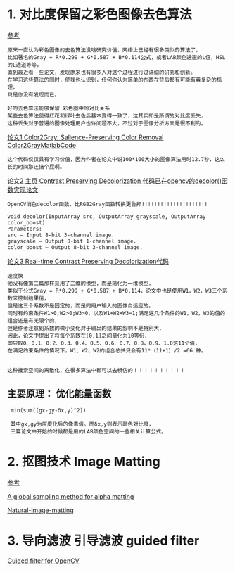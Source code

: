 # 1. 对比度保留之彩色图像去色算法

[参考](https://www.cnblogs.com/Imageshop/p/3430742.html)

    原来一直认为彩色图像的去色算法没啥研究价值，网络上已经有很多类似的算法了，
    比如著名的Gray = R*0.299 + G*0.587 + B*0.114公式，或者LAB颜色通道的L值，HSL的L通道等等，
    直到最近看一些论文，发现原来也有很多人对这个过程进行过详细的研究和创新。
    在学习这些算法的同时，使我也认识到，任何你认为简单的东西在背后都有可能有着复杂的机理，
    只是你没有发现而已。
    
    好的去色算法能够保留 彩色图中的对比关系
    某些去色算法使得红花和绿叶去色后基本变得一致了，这其实即是所谓的对比度丢失，
    这种丢失对于普通的图像处理用户也许问题不大，不过对于图像分析方面是很不利的。

[论文1  Color2Gray: Salience-Preserving Color Removal ](http://www.cs.northwestern.edu/~jet/docs/2005color2grayFINAL.pdf)[Color2GrayMatlabCode](http://files.cnblogs.com/Imageshop/Color2GrayMatlabCode.rar)
    
    这个代码仅仅具有学习价值，因为作者在论文中说100*100大小的图像算法用时12.7秒，这么长的时间那还搞个屁啊。
    
[论文2 主页 Contrast Preserving Decolorization 代码已在opencv的decolor()函数实现](http://www.cse.cuhk.edu.hk/~leojia/projects/color2gray/)[论文](http://www.cs.northwestern.edu/~jet/docs/2005color2grayFINAL.pdf)

    OpenCV消色decolor函数，比RGB2Gray函数转换更鲁邦!!!!!!!!!!!!!!!!!!!!!
    
    void decolor(InputArray src, OutputArray grayscale, OutputArray color_boost)
    Parameters:
    src – Input 8-bit 3-channel image.
    grayscale – Output 8-bit 1-channel image.
    color_boost – Output 8-bit 3-channel image.
    
[论文3  Real-time Contrast Preserving Decolorization](http://www.cse.cuhk.edu.hk/leojia/papers/siga12t_color2gray.pdf)[代码](https://github.com/Ewenwan/rtcprgb2gray)
    
    速度快
    他没有像第二篇那样采用了二维的模型，而是简化为一维模型，
    类似于公式Gray = R*0.299 + G*0.587 + B*0.114，论文中也是使用W1，W2，W3三个系数来控制结果值，
    但是这三个系数不是固定的，而是同用户输入的图像自适应的。
    同时有约束条件W1>0;W2>0;W3>0，以及W1+W2+W3=1;满足这几个条件的W1，W2，W3的值的组合还是有无限个的，
    但是作者注意到系数的微小变化对于输出的结果的影响不是特别大，
    因此，论文中提出了将每个系数在[0,1]之间量化为10等份，
    即只取0、0.1、0.2、0.3、0.4、0.5、0.6、0.7、0.8，0.9、1.0这11个值，
    在满足约束条件的情况下，W1、W2、W2的组合总共只会有11*（11+1）/2 =66 种。
    
    
    这种搜索空间的离散化，在很多算法中都可以去模仿的！！！！！！！！！！
    
##  主要原理： 优化能量函数

     min(sum((gx-gy-δx,y)^2))

     其中gx,gy为灰度化后的像素值。而δx,y则表示颜色对比度，
     三篇论文中开始的时候都是用的LAB颜色空间的一些相关计算公式。
    

    
# 2. 抠图技术 Image Matting
[参考](https://blog.csdn.net/On_theway10/article/details/81873538)
    
[A global sampling method for alpha matting](https://github.com/Ewenwan/global-matting)

[Natural-image-matting](https://github.com/Rnandani/Natural-image-matting)


# 3. 导向滤波  引导滤波  guided filter
[Guided filter for OpenCV](https://github.com/Ewenwan/guided-filter)

